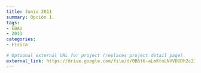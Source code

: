 ```yaml
---
title: Junio 2011
summary: Opción 1.
tags:
- EBAU
- 2011
categories:
- Física

# Optional external URL for project (replaces project detail page).
external_link: https://drive.google.com/file/d/0B6t6-aLmKtoLNVVDUDh2c21IWEk/view
---
```

